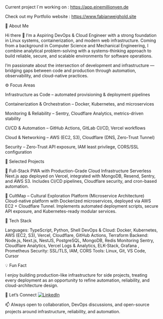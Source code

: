 Current project I`m working on : https://app.einemillionyen.de<br>

Check out my Portfolio website : https://www.fabianweighold.site

🚀 About Me

Hi there 👋
I’m a Aspiring DevOps & Cloud Engineer with a strong foundation in Linux systems, containerization, and modern web infrastructure.
Coming from a background in Computer Science and Mechanical Engineering, I combine analytical problem-solving with a systems-thinking approach to build reliable, secure, and scalable environments for software operations.

I’m passionate about the intersection of development and infrastructure — bridging gaps between code and production through automation, observability, and cloud-native practices.

⚙️ Focus Areas

Infrastructure as Code – automated provisioning & deployment pipelines

Containerization & Orchestration – Docker, Kubernetes, and microservices

Monitoring & Reliability – Sentry, Cloudflare Analytics, metrics-driven stability

CI/CD & Automation – GitHub Actions, GitLab CI/CD, Vercel workflows

Cloud & Networking – AWS (EC2, S3), Cloudflare (DNS, Zero-Trust Tunnel)

Security – Zero-Trust API exposure, IAM least privilege, CORS/SSL configuration

🧱 Selected Projects

🔹 Full-Stack PWA with Production-Grade Cloud Infrastructure
Serverless Next.js app deployed on Vercel, integrated with MongoDB, Resend, Sentry, and AWS S3.
Includes CI/CD pipelines, Cloudflare security, and cron-based automation.

🔹 CultMap – Cultural Exploration Platform (Microservice Architecture)
Cloud-native platform with Dockerized microservices, deployed via AWS EC2 + Cloudflare Tunnel.
Implements automated deployment scripts, secure API exposure, and Kubernetes-ready modular services.

🧰 Tech Stack

Languages: TypeScript, Python, Shell
DevOps & Cloud: Docker, Kubernetes, AWS (EC2, S3), Vercel, Cloudflare, GitHub Actions, Terraform
Backend: Node.js, Next.js, NestJS, PostgreSQL, MongoDB, Redis
Monitoring Sentry, Cloudflare Analytics, Vercel Logs & Analytics, ELK-Stack, Grafana , Prometheus
Security: SSL/TLS, IAM, CORS
Tools: Linux, Git, VS Code, Cursor

💡 Fun Fact

I enjoy building production-like infrastructure for side projects, treating every deployment as an opportunity to refine automation, reliability, and cloud-architecture design.

🤝 Let’s Connect
[![LinkedIn](https://img.shields.io/badge/LinkedIn-%230077B5.svg?&logo=linkedin&logoColor=white)](https://www.linkedin.com/in/fweighold/)

📫 Always open to collaboration, DevOps discussions, and open-source projects around infrastructure, reliability, and automation.

<!---
podev23/podev23 is a ✨ special ✨ repository because its `README.md` (this file) appears on your GitHub profile.
You can click the Preview link to take a look at your changes.
--->
